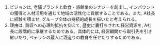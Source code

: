 1. ビジョンは, 老舗ブランドと飲食・旅館業のシナジーを創出し, インバウンドの獲得と人材活用を通じて地域の活性化に貢献することである。また, A社長に経験を積ませ, グループ全体の持続的成長を描いたと考えられる。
2. 理由は, 買収への心理的抵抗を抑えて, 歴史に裏打ちされた経営資源を, A社長に段階的に承継するためである。具体的には, 経営顧問から取引先を引き継いだり, ベテランの蔵人に酒造りの教育を任せたりするためである。